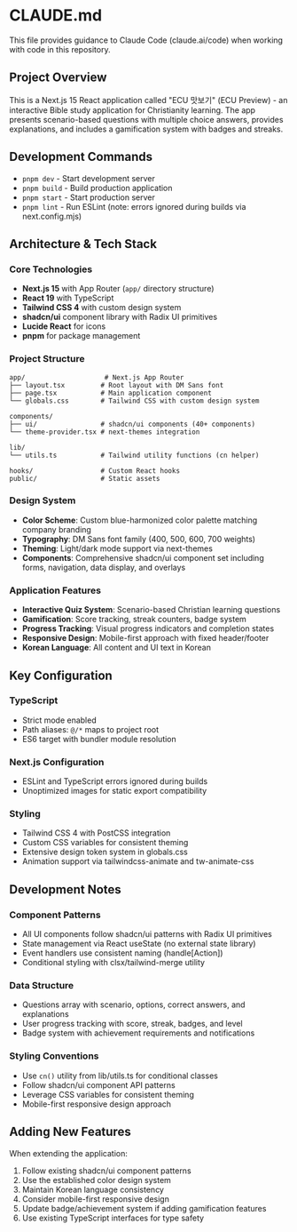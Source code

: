 # CLAUDE.md

This file provides guidance to Claude Code (claude.ai/code) when working with code in this repository.

## Project Overview

This is a Next.js 15 React application called "ECU 맛보기" (ECU Preview) - an interactive Bible study application for Christianity learning. The app presents scenario-based questions with multiple choice answers, provides explanations, and includes a gamification system with badges and streaks.

## Development Commands

- `pnpm dev` - Start development server
- `pnpm build` - Build production application  
- `pnpm start` - Start production server
- `pnpm lint` - Run ESLint (note: errors ignored during builds via next.config.mjs)

## Architecture & Tech Stack

### Core Technologies
- **Next.js 15** with App Router (`app/` directory structure)
- **React 19** with TypeScript
- **Tailwind CSS 4** with custom design system
- **shadcn/ui** component library with Radix UI primitives
- **Lucide React** for icons
- **pnpm** for package management

### Project Structure
```
app/                    # Next.js App Router
├── layout.tsx         # Root layout with DM Sans font
├── page.tsx           # Main application component
└── globals.css        # Tailwind CSS with custom design system

components/
├── ui/                # shadcn/ui components (40+ components)
└── theme-provider.tsx # next-themes integration

lib/
└── utils.ts           # Tailwind utility functions (cn helper)

hooks/                 # Custom React hooks
public/                # Static assets
```

### Design System
- **Color Scheme**: Custom blue-harmonized color palette matching company branding
- **Typography**: DM Sans font family (400, 500, 600, 700 weights)
- **Theming**: Light/dark mode support via next-themes
- **Components**: Comprehensive shadcn/ui component set including forms, navigation, data display, and overlays

### Application Features
- **Interactive Quiz System**: Scenario-based Christian learning questions
- **Gamification**: Score tracking, streak counters, badge system
- **Progress Tracking**: Visual progress indicators and completion states
- **Responsive Design**: Mobile-first approach with fixed header/footer
- **Korean Language**: All content and UI text in Korean

## Key Configuration

### TypeScript
- Strict mode enabled
- Path aliases: `@/*` maps to project root
- ES6 target with bundler module resolution

### Next.js Configuration
- ESLint and TypeScript errors ignored during builds
- Unoptimized images for static export compatibility

### Styling
- Tailwind CSS 4 with PostCSS integration
- Custom CSS variables for consistent theming
- Extensive design token system in globals.css
- Animation support via tailwindcss-animate and tw-animate-css

## Development Notes

### Component Patterns
- All UI components follow shadcn/ui patterns with Radix UI primitives
- State management via React useState (no external state library)
- Event handlers use consistent naming (handle[Action])
- Conditional styling with clsx/tailwind-merge utility

### Data Structure
- Questions array with scenario, options, correct answers, and explanations
- User progress tracking with score, streak, badges, and level
- Badge system with achievement requirements and notifications

### Styling Conventions
- Use `cn()` utility from lib/utils.ts for conditional classes
- Follow shadcn/ui component API patterns
- Leverage CSS variables for consistent theming
- Mobile-first responsive design approach

## Adding New Features

When extending the application:
1. Follow existing shadcn/ui component patterns
2. Use the established color design system
3. Maintain Korean language consistency
4. Consider mobile-first responsive design
5. Update badge/achievement system if adding gamification features
6. Use existing TypeScript interfaces for type safety